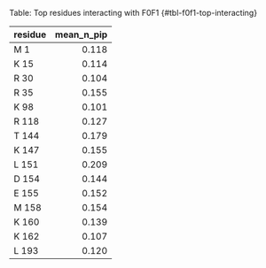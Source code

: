 Table: Top residues interacting with F0F1 {#tbl-f0f1-top-interacting}

|residue | mean_n_pip|
|:-------|----------:|
|M 1     |      0.118|
|K 15    |      0.114|
|R 30    |      0.104|
|R 35    |      0.155|
|K 98    |      0.101|
|R 118   |      0.127|
|T 144   |      0.179|
|K 147   |      0.155|
|L 151   |      0.209|
|D 154   |      0.144|
|E 155   |      0.152|
|M 158   |      0.154|
|K 160   |      0.139|
|K 162   |      0.107|
|L 193   |      0.120|

